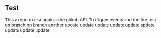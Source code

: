 ## Test

This a repo to test against the github API. To trigger events and the like
test
on branch
on branch
another
update
update
update
update
update
update
update
update
update
